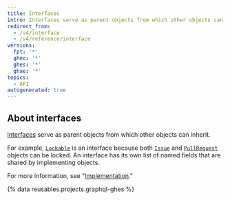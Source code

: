 ```yaml
---
title: Interfaces
intro: Interfaces serve as parent objects from which other objects can inherit.
redirect_from:
  - /v4/interface
  - /v4/reference/interface
versions:
  fpt: '*'
  ghec: '*'
  ghes: '*'
  ghae: '*'
topics:
  - API
autogenerated: true
---
```


## About interfaces

[Interfaces](https://graphql.github.io/graphql-spec/June2018/#sec-Interfaces) serve as parent objects from which other objects can inherit.

For example, [`Lockable`](/graphql/reference/interfaces#lockable) is an interface because both [`Issue`](/graphql/reference/objects#issue) and [`PullRequest`](/graphql/reference/objects#pullrequest) objects can be locked. An interface has its own list of named fields that are shared by implementing objects.

For more information, see "[Implementation](/graphql/guides/introduction-to-graphql#implementation)."

{% data reusables.projects.graphql-ghes %}


<!-- Content after this section is automatically generated -->
